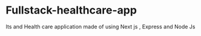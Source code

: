 # Fullstack-healthcare-app
Its and Health care application made of using Next js , Express and Node Js
